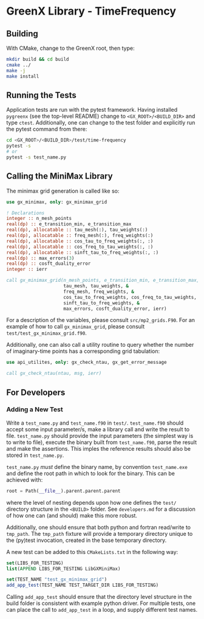 # GreenX Library - TimeFrequency

## Building

With CMake, change to the GreenX root, then type:

```bash
mkdir build && cd build
cmake ../
make -j 
make install 
```

## Running the Tests

Application tests are run with the pytest framework. Having installed `pygreenx`
(see the top-level README) change to `<GX_ROOT>/<BUILD_DIR>` and type `ctest`. 
Additionally, one can change to the test folder and explicitly run the pytest 
command from there:

```bash
cd <GX_ROOT>/<BUILD_DIR>/test/time-frequency
pytest -s 
# or
pytest -s test_name.py
```

## Calling the MiniMax Library

The minimax grid generation is called like so:

```fortran
use gx_minimax, only: gx_minimax_grid

! Declarations
integer :: n_mesh_points
real(dp) :: e_transition_min, e_transition_max
real(dp), allocatable :: tau_mesh(:), tau_weights(:)
real(dp), allocatable :: freq_mesh(:), freq_weights(:)
real(dp), allocatable :: cos_tau_to_freq_weights(:, :)
real(dp), allocatable :: cos_freq_to_tau_weights(:, :)
real(dp), allocatable :: sinft_tau_to_freq_weights(:, :)
real(dp) :: max_errors(3)
real(dp) :: cosft_duality_error
integer :: ierr

call gx_minimax_grid(n_mesh_points, e_transition_min, e_transition_max, &
                     tau_mesh, tau_weights, &
                     freq_mesh, freq_weights, &
                     cos_tau_to_freq_weights, cos_freq_to_tau_weights, &
                     sinft_tau_to_freq_weights, &
                     max_errors, cosft_duality_error, ierr)
```

For a description of the variables, please consult `src/mp2_grids.F90`.
For an example of how to call `gx_minimax_grid`, please consult `test/test_gx_minimax_grid.f90`.

Additionally, one can also call a utility routine to query whether the 
number of imaginary-time points has a corresponding grid tabulation:

```fortran
use api_utilites, only: gx_check_ntau, gx_get_error_message

call gx_check_ntau(ntau, msg, ierr)
```

## For Developers

### Adding a New Test

Write a `test_name.py` and `test_name.f90` in `test/`. 
`test_name.f90` should accept some input parameter/s, make a library call and
write the result to file. `test_name.py` should provide the input parameters
(the simplest way is to write to file), execute the binary built from 
`test_name.f90`, parse the result and make the assertions. This imples the
reference results should also be stored in `test_name.py`.

`test_name.py` *must* define the binary name, by convention `test_name.exe`
and define the root path in which to look for the binary. This can be achieved
with:

```python
root = Path(__file__).parent.parent.parent
```
  
where the level of nesting depends upon how one defines the `test/` directory
structure in the `<BUILD>` folder. See `developers.md` for a discussion of how
one can (and should) make this more robust. 

Additionally, one should ensure that both python and fortran read/write to `tmp_path`.
The `tmp_path` fixture will provide a temporary directory unique to the (py)test 
invocation, created in the base temporary directory.

A new test can be added to this `CMakeLists.txt` in the following way:

```cmake
set(LIBS_FOR_TESTING)
list(APPEND LIBS_FOR_TESTING LibGXMiniMax)

set(TEST_NAME "test_gx_minimax_grid")
add_app_test(TEST_NAME TEST_TARGET_DIR LIBS_FOR_TESTING)
```

Calling `add_app_test` should ensure that the directory level structure in
the build folder is consistent with example python driver. For multiple tests, 
one can place the call to `add_app_test` in a loop, and supply different test names.
